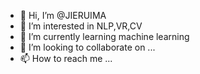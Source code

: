 - 👋 Hi, I’m @JIERUIMA
- 👀 I’m interested in NLP,VR,CV
- 🌱 I’m currently learning machine learning
- 💞️ I’m looking to collaborate on ...
- 📫 How to reach me ...

<!---
JIERUIMA/JIERUIMA is a ✨ special ✨ repository because its `README.md` (this file) appears on your GitHub profile.
You can click the Preview link to take a look at your changes.
--->
